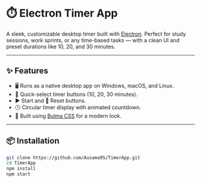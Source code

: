 # ⏱️ Electron Timer App

A sleek, customizable desktop timer built with [Electron](https://www.electronjs.org/). Perfect for study sessions, work sprints, or any time-based tasks — with a clean UI and preset durations like 10, 20, and 30 minutes.

---

## ✨ Features

- 🖥️ Runs as a native desktop app on Windows, macOS, and Linux.
- 🔘 Quick-select timer buttons (10, 20, 30 minutes).
- ▶️ Start and 🔁 Reset buttons.
- 🕓 Circular timer display with animated countdown.
- 💅 Built using [Bulma CSS](https://bulma.io/) for a modern look.

---

## 📦 Installation

```bash
git clone https://github.com/Ausama95/TimerApp.git
cd TimerApp
npm install
npm start